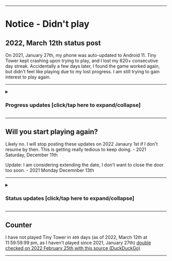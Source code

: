     
***

# Notice - Didn't play

## 2022, March 12th status post

On 2021, January 27th, my phone was auto-updated to Android 11. Tiny Tower kept crashing upon trying to play, and I lost my 620+ consecutive day streak. Accidentally a few days later, I found the game worked again, but didn't feel like playing due to my lost progress. I am still trying to gain interest to play again.

***

<details>
  <summary><H3>Progress updates [click/tap here to expand/collapse]</H3></summary>

As of 2021, August 20th, I have not resumed gameplay. On 2021, February 17th, this status post was shortened to save memory. See previous entries for more info.

On 2021, August 13th, this post was modified to comply with ISO 8601.

On 2021, August 16th, new info (late) regarding the 2 daily games that have been recently added was mentioned.

For the 2021 August 27th entry, info on a recent hiatus was added. The entry was updated on Thursday, 2021 September 2nd (on the September 1st entry)

</details>

***

## Will you start playing again?

Likely no. I will stop posting these updates on 2022 Janaury 1st if I don't resume by then. This is getting really tedious to keep doing. - 2021 Saturday, December 11th

Update: I am considering extending the date, I don't want to close the door too soon. - 2021 Monday Decemnber 13th

***

<details>
  <summary><H3>Status updates [click/tap here to expand/collapse]</H3></summary>

As of the past 2 months (2021 July 1st - 2021 August 31st), I have had 2 other games (Smurfs Village and Motor World Car Factory) replace my daily video game slots, it is going to be difficult to get back into Tiny Tower.

As of 2021 August 28th, I have taken a hiatus from these games, as I developed a mild fever and am still recovering. (2021 August 27th to 2021 August 30th)

The hiatus is planned to end on 2021 September 1st.

The hiatus ended on 2021 September 1st and I am really starting to consider playing again on 2022 January 1st even if it means restarting my streak. The date may be moved earlier depending on how much momentum I put into the idea.

</details>

***

## Counter

I have not played Tiny Tower in `409` days (as of 2022, March 12th at 11:59:59:99 pm, as I haven't played since 2021, January 27th) [double checked on 2022 February 25th with this source (DuckDuckGo)](https://duckduckgo.com/?t=ffab&q=days+since+January+27th+2021&ia=answer)

***
